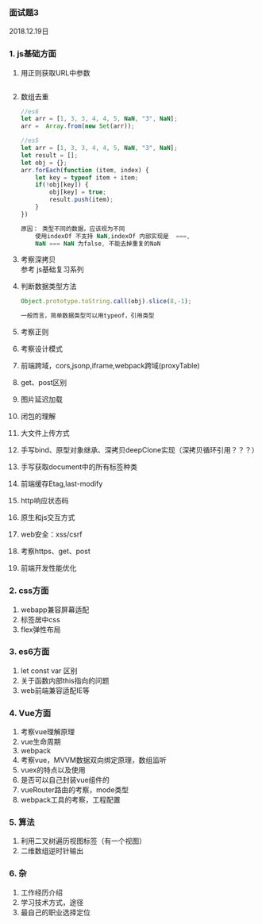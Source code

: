 
### 面试题3
2018.12.19日

### 1. js基础方面
1. 用正则获取URL中参数  

	```js
	
	```
2. 数组去重 

	``` js  
	//es6  
	let arr = [1, 3, 3, 4, 4, 5, NaN, "3", NaN];
	arr =  Array.from(new Set(arr));
	
	//es5
	let arr = [1, 3, 3, 4, 4, 5, NaN, "3", NaN];
	let result = [];
	let obj = {};
	arr.forEach(function (item, index) {
		let key = typeof item + item;
		if(!obj[key]) {
			obj[key] = true;
			result.push(item);
		}
	})
	
	原因： 类型不同的数据，应该视为不同
		使用indexOf 不支持 NaN,indexOf 内部实现是  ===,
		NaN === NaN 为false, 不能去掉重复的NaN
	

	```
3. 考察深拷贝  
	参考 js基础复习系列
4. 判断数据类型方法 

	``` js     
	Object.prototype.toString.call(obj).slice(8,-1);  
	
	一般而言，简单数据类型可以用typeof，引用类型
	```
5. 考察正则
6. 考察设计模式
8. 前端跨域，cors,jsonp,iframe,webpack跨域(proxyTable)
9. get、post区别
10. 图片延迟加载
11. 闭包的理解
12. 大文件上传方式
13. 手写bind、原型对象继承、深拷贝deepClone实现（深拷贝循环引用？？？）
14. 手写获取document中的所有标签种类
15. 前端缓存Etag,last-modify
16. http响应状态码
17. 原生和js交互方式
18. web安全：xss/csrf
19. 考察https、get、post
20. 前端开发性能优化


### 2. css方面 
1. webapp兼容屏幕适配
2. 标签居中css
3. flex弹性布局

### 3. es6方面
1. let const var 区别
2. 关于函数内部this指向的问题
3. web前端兼容适配IE等


### 4. Vue方面
1. 考察vue理解原理
2. vue生命周期
3. webpack
4. 考察vue，MVVM数据双向绑定原理，数组监听
5. vuex的特点以及使用
6. 是否可以自己封装vue组件的
7. vueRouter路由的考察，mode类型
8. webpack工具的考察，工程配置


### 5. 算法
1. 利用二叉树遍历视图标签（有一个视图）
2. 二维数组逆时针输出

### 6. 杂
1. 工作经历介绍
2. 学习技术方式，途径
3. 最自己的职业选择定位



